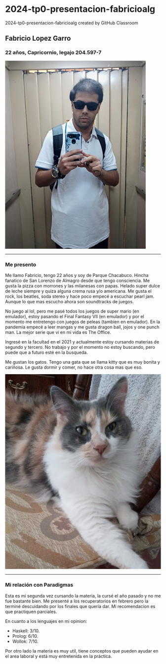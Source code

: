 # 2024-tp0-presentacion-fabricioalg
2024-tp0-presentacion-fabricioalg created by GitHub Classroom

## Fabricio Lopez Garro
### 22 años, Capricornio, legajo 204.597-7

![fotomia](/foto1.jpg)

***

### Me presento
Me llamo Fabricio, tengo 22 años y soy de Parque Chacabuco. Hincha fanatico de San Lorenzo de Almagro desde que tengo consciencia. Me gusta la pizza con morrones y las milanesas con papas. Helado super dulce de leche siempre y quiza alguna crema rusa y/o americana. Me gusta el rock, los beatles, soda stereo y hace poco empecé a escuchar pearl jam. Aunque lo que mas escucho ahora son soundtracks de juegos.

No juego al lol, pero me pasé todos los juegos de super mario (en emulador), estoy pasando el Final Fantasy VII (en emulador) y por el momento me entretengo con juegos de peleas (tambien en emulador). En la pandemia empecé a leer mangas y me gusta dragon ball, jojos y one punch man. La mejor serie que vi en mi vida es The Office. 

Ingresé en la facultad en el 2021 y actualmente estoy cursando materias de segundo y tercero. No trabajo y por el momento no estoy buscando, pero puede que a futuro esté en la busqueda. 

Me gustan los gatos. Tengo una gata que se llama kitty que es muy bonita y cariñosa. Le gusta dormir y comer, no hace otra cosa mas que eso.

![fotogato](/foto2.jpg)

***

### Mi relación con Paradigmas
Esta es mi segunda vez cursando la materia, la cursé el año pasado y no me fue bastante bien. Me presenté a los recuperatorios en febrero pero la terminé descuidando por los finales que quería dar. 
Mi recomendacion es que practiquen parciales. 

En cuanto a los lenguajes en mi opinion:
* Haskell: 3/10.
* Prolog: 6/10.
* Wollok: 7/10.

Por otro lado la materia es muy util, tiene conceptos que pueden ayudar en el area laboral y está muy entretenida en la práctica.
